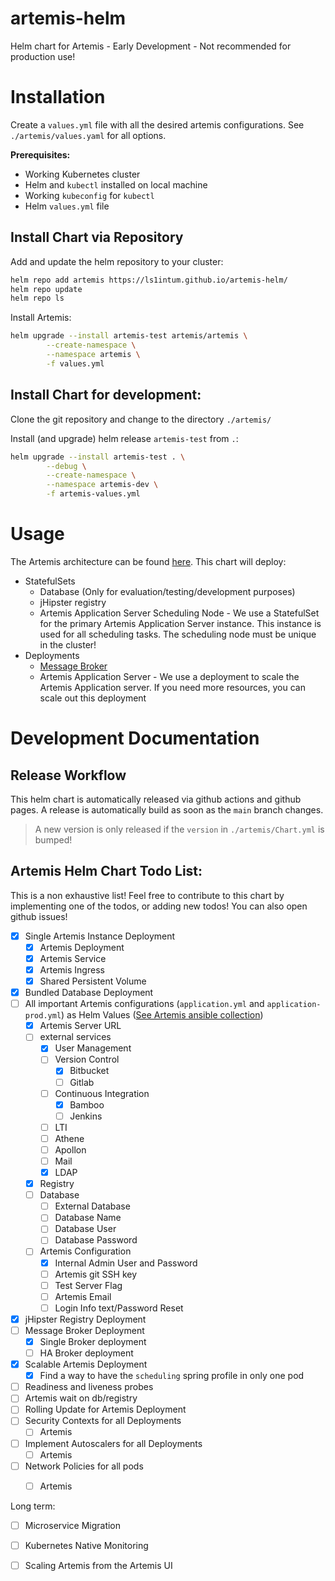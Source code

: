 # artemis-helm
Helm chart for Artemis - Early Development - Not recommended for production use!

# Installation 

Create a `values.yml` file with all the desired artemis configurations. See `./artemis/values.yaml` for all options.

__Prerequisites:__
- Working Kubernetes cluster
- Helm and `kubectl` installed on local machine 
- Working `kubeconfig` for `kubectl`
- Helm `values.yml` file 

## Install Chart via Repository 

Add and update the helm repository to your cluster:
```bash
helm repo add artemis https://ls1intum.github.io/artemis-helm/
helm repo update
helm repo ls 
```

Install Artemis: 
```bash
helm upgrade --install artemis-test artemis/artemis \
        --create-namespace \
        --namespace artemis \
        -f values.yml
```

## Install Chart for development: 
Clone the git repository and change to the directory `./artemis/`

Install (and upgrade) helm release `artemis-test` from `.`:

```bash
helm upgrade --install artemis-test . \
        --debug \
        --create-namespace \
        --namespace artemis-dev \
        -f artemis-values.yml
```

# Usage 
The Artemis architecture can be found [here](https://github.com/ls1intum/Artemis#architecture). This chart will deploy: 
- StatefulSets
  - Database (Only for evaluation/testing/development purposes)
  - jHipster registry
  - Artemis Application Server Scheduling Node - We use a StatefulSet for the primary Artemis Application Server instance. This instance is used for all scheduling tasks. The scheduling node must be unique in the cluster! 
- Deployments
  - [Message Broker](https://github.com/ls1intum/activemq-broker-docker)
  - Artemis Application Server - We use a deployment to scale the Artemis Application server. If you need more resources, you can scale out this deployment 


# Development Documentation
## Release Workflow
This helm chart is automatically released via github actions and github pages. A release is automatically build as soon as the `main` branch changes. 
> A new version is only released if the `version` in `./artemis/Chart.yml` is bumped!



## Artemis Helm Chart Todo List: 
This is a non exhaustive list! Feel free to contribute to this chart by implementing one of the todos, or adding new todos! You can also open github issues!

- [x] Single Artemis Instance Deployment 
  - [x] Artemis Deployment
  - [x] Artemis Service 
  - [x] Artemis Ingress
  - [x] Shared Persistent Volume
- [x] Bundled Database Deployment 
- [ ] All important Artemis configurations (`application.yml` and `application-prod.yml`) as Helm Values ([See Artemis ansible collection](https://github.com/ls1intum/artemis-ansible-collection/blob/main/roles/artemis/defaults/main.yml))
  - [x] Artemis Server URL
  - [ ] external services 
    - [x] User Management
    - [ ] Version Control
      - [x] Bitbucket
      - [ ] Gitlab
    - [ ] Continuous Integration
      - [x] Bamboo
      - [ ] Jenkins
    - [ ] LTI
    - [ ] Athene 
    - [ ] Apollon
    - [ ] Mail
    - [x] LDAP
  - [x] Registry
  - [ ] Database
    - [ ] External Database
    - [ ] Database Name
    - [ ] Database User 
    - [ ] Database Password
  - [ ] Artemis Configuration
    - [x] Internal Admin User and Password
    - [ ] Artemis git SSH key
    - [ ] Test Server Flag 
    - [ ] Artemis Email 
    - [ ] Login Info text/Password Reset 
- [x] jHipster Registry Deployment
- [ ] Message Broker Deployment 
  - [x] Single Broker deployment 
  - [ ] HA Broker deployment 
- [x] Scalable Artemis Deployment 
  - [x] Find a way to have the `scheduling` spring profile in only one pod 
- [ ] Readiness and liveness probes 
- [ ] Artemis wait on db/registry 
- [ ] Rolling Update for Artemis Deployment
- [ ] Security Contexts for all Deployments
  - [ ] Artemis
- [ ] Implement Autoscalers for all Deployments
  - [ ] Artemis
- [ ] Network Policies for all pods
  - [ ] Artemis


Long term:
- [ ] Microservice Migration 
- [ ] Kubernetes Native Monitoring 
- [ ] Scaling Artemis from the Artemis UI 

